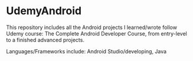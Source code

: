 # UdemyAndroid

This repository includes all the Android projects I learned/wrote follow Udemy course: The Complete Android Developer Course, from entry-level to a finished advanced projects.

Languages/Frameworks include: 
  Android Studio/developing, Java
